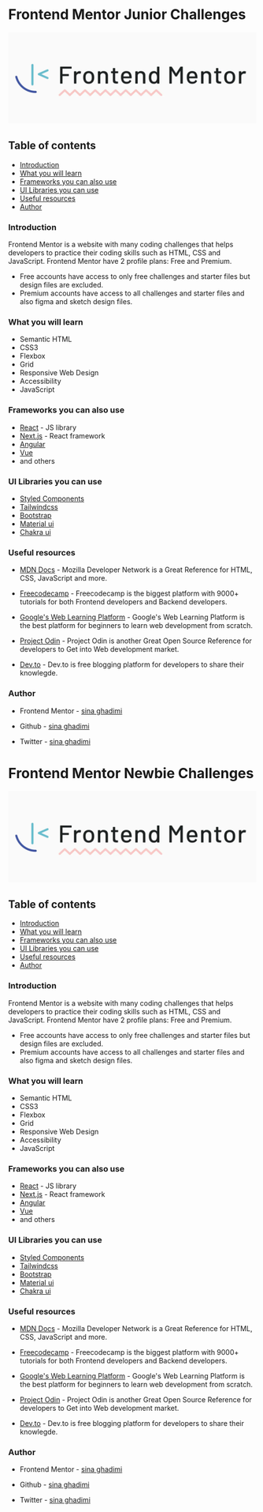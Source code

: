 # Frontend Mentor Junior Challenges

![Frontend-mentor](./Frontend-mentor.webp)

## Table of contents

- [Introduction](#introduction)
- [What you will learn](#what-you-will-learn)
- [Frameworks you can also use](#frameworks-you-can-also-use)
- [UI Libraries you can use](#ui-libraries-you-can-use)
- [Useful resources](#useful-resources)
- [Author](#author)

### Introduction

Frontend Mentor is a website with many coding challenges that helps developers to practice their coding skills such as HTML, CSS and JavaScript.
Frontend Mentor have 2 profile plans: Free and Premium.

- Free accounts have access to only free challenges and starter files but design files are excluded.
- Premium accounts have access to all challenges and starter files and also figma and sketch design files.

### What you will learn

- Semantic HTML
- CSS3
- Flexbox
- Grid
- Responsive Web Design
- Accessibility
- JavaScript

### Frameworks you can also use

- [React](https://reactjs.dev/) - JS library
- [Next.js](https://nextjs.org/) - React framework
- [Angular](https://angular.io/)
- [Vue](https://vuejs.org/)
- and others

### UI Libraries you can use

- [Styled Components](https://styled-components.com/)
- [Tailwindcss](https://tailwindcss.com/)
- [Bootstrap](https://getbootstrap.com/)
- [Material ui](https://mui.com/)
- [Chakra ui](https://chakra-ui.com/)

### Useful resources

- [MDN Docs](https://developer.mozilla.org/en-US/) - Mozilla Developer Network is a Great Reference for HTML, CSS, JavaScript and more.

- [Freecodecamp](https://www.freecodecamp.org/) - Freecodecamp is the biggest platform with 9000+ tutorials for both Frontend developers and Backend developers.

- [Google's Web Learning Platform](https://web.dev/learn/) - Google's Web Learning Platform is the best platform for beginners to learn web development from scratch.

- [Project Odin](https://www.theodinproject.com/) - Project Odin is another Great Open Source Reference for developers to Get into Web development market.

- [Dev.to](https://dev.to/) - Dev.to is free blogging platform for developers to share their knowlegde.

### Author

- Frontend Mentor - [sina ghadimi](https://www.frontendmentor.io/profile/sina-ghm)

- Github - [sina ghadimi](https://github.com/sina-ghm)

- Twitter - [sina ghadimi](https://x.com/sinadevelops)
# Frontend Mentor Newbie Challenges

![Frontend-mentor](./Frontend-mentor.webp)

## Table of contents

- [Introduction](#introduction)
- [What you will learn](#what-you-will-learn)
- [Frameworks you can also use](#frameworks-you-can-also-use)
- [UI Libraries you can use](#ui-libraries-you-can-use)
- [Useful resources](#useful-resources)
- [Author](#author)

### Introduction

Frontend Mentor is a website with many coding challenges that helps developers to practice their coding skills such as HTML, CSS and JavaScript.
Frontend Mentor have 2 profile plans: Free and Premium.

- Free accounts have access to only free challenges and starter files but design files are excluded.
- Premium accounts have access to all challenges and starter files and also figma and sketch design files.

### What you will learn

- Semantic HTML
- CSS3
- Flexbox
- Grid
- Responsive Web Design
- Accessibility
- JavaScript

### Frameworks you can also use

- [React](https://reactjs.dev/) - JS library
- [Next.js](https://nextjs.org/) - React framework
- [Angular](https://angular.io/)
- [Vue](https://vuejs.org/)
- and others

### UI Libraries you can use

- [Styled Components](https://styled-components.com/)
- [Tailwindcss](https://tailwindcss.com/)
- [Bootstrap](https://getbootstrap.com/)
- [Material ui](https://mui.com/)
- [Chakra ui](https://chakra-ui.com/)

### Useful resources

- [MDN Docs](https://developer.mozilla.org/en-US/) - Mozilla Developer Network is a Great Reference for HTML, CSS, JavaScript and more.

- [Freecodecamp](https://www.freecodecamp.org/) - Freecodecamp is the biggest platform with 9000+ tutorials for both Frontend developers and Backend developers.

- [Google's Web Learning Platform](https://web.dev/learn/) - Google's Web Learning Platform is the best platform for beginners to learn web development from scratch.

- [Project Odin](https://www.theodinproject.com/) - Project Odin is another Great Open Source Reference for developers to Get into Web development market.

- [Dev.to](https://dev.to/) - Dev.to is free blogging platform for developers to share their knowlegde.

### Author

- Frontend Mentor - [sina ghadimi](https://www.frontendmentor.io/profile/sina-ghm)

- Github - [sina ghadimi](https://github.com/sina-ghm)

- Twitter - [sina ghadimi](https://x.com/sinadevelops)
